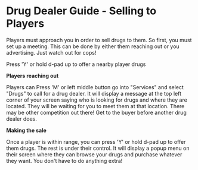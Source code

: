 # Drug Dealer Guide - Selling to Players
Players must approach you in order to sell drugs to them. So first, you must set up a meeting. This can be done by either them reaching out or you advertising. Just watch out for cops!

Press 'Y' or hold d-pad up to offer a nearby player drugs

**Players reaching out**

Players can Press 'M' or left middle button go into "Services" and select "Drugs" to call for a drug dealer. It will display a message at the top left corner of your screen saying who is looking for drugs and where they are located. They will be waiting for you to meet them at that location. There may be other competition out there! Get to the buyer before another drug dealer does.


**Making the sale**

Once a player is within range, you can press 'Y' or hold d-pad up to offer them drugs. The rest is under their control. It will display a popup menu on their screen where they can browse your drugs and purchase whatever they want. You don't have to do anything extra!
